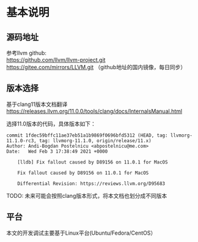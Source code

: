 
# 基本说明

## 源码地址

参考llvm github:    
https://github.com/llvm/llvm-project.git  
https://gitee.com/mirrors/LLVM.git  （github地址的国内镜像，每日同步）  

## 版本选择

基于clang11版本文档翻译  
https://releases.llvm.org/11.0.0/tools/clang/docs/InternalsManual.html  

选择11.0版本的代码，具体版本如下：
```
commit 1fdec59bffc11ae37eb51a1b9869f0696bfd5312 (HEAD, tag: llvmorg-11.1.0-rc3, tag: llvmorg-11.1.0, origin/release/11.x)
Author: Andi-Bogdan Postelnicu <abpostelnicu@me.com>
Date:   Wed Feb 3 17:38:49 2021 +0000

    [lldb] Fix fallout caused by D89156 on 11.0.1 for MacOS
    
    Fix fallout caused by D89156 on 11.0.1 for MacOS
    
    Differential Revision: https://reviews.llvm.org/D95683
```

TODO: 未来可能会按照clang版本形式，将本文档也划分成不同版本

## 平台

本文的开发调试主要基于Linux平台(Ubuntu/Fedora/CentOS）

